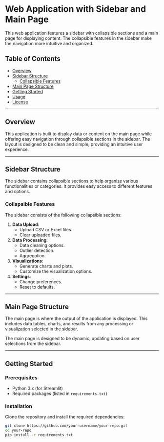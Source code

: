 # Web Application with Sidebar and Main Page

This web application features a sidebar with collapsible sections and a main page for displaying content. The collapsible features in the sidebar make the navigation more intuitive and organized.

## Table of Contents
- [Overview](#overview)
- [Sidebar Structure](#sidebar-structure)
  - [Collapsible Features](#collapsible-features)
- [Main Page Structure](#main-page-structure)
- [Getting Started](#getting-started)
- [Usage](#usage)
- [License](#license)

---

## Overview

This application is built to display data or content on the main page while offering easy navigation through collapsible sections in the sidebar. The layout is designed to be clean and simple, providing an intuitive user experience.

---

## Sidebar Structure

The sidebar contains collapsible sections to help organize various functionalities or categories. It provides easy access to different features and options.

### Collapsible Features

The sidebar consists of the following collapsible sections:

1. **Data Upload**:
    - Upload CSV or Excel files.
    - Clear uploaded files.
2. **Data Processing**:
    - Data cleaning options.
    - Outlier detection.
    - Aggregation.
3. **Visualizations**:
    - Generate charts and plots.
    - Customize the visualization options.
4. **Settings**:
    - Change preferences.
    - Reset to defaults.

---

## Main Page Structure

The main page is where the output of the application is displayed. This includes data tables, charts, and results from any processing or visualization selected in the sidebar. 

The main page is designed to be dynamic, updating based on user selections from the sidebar.

---

## Getting Started

### Prerequisites

- Python 3.x (for Streamlit)
- Required packages (listed in `requirements.txt`)

### Installation

Clone the repository and install the required dependencies:

```bash
git clone https://github.com/your-username/your-repo.git
cd your-repo
pip install -r requirements.txt

